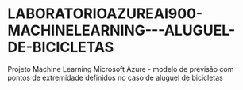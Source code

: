 # LABORATORIOAZUREAI900-MACHINELEARNING---ALUGUEL-DE-BICICLETAS
Projeto Machine Learning Microsoft Azure - modelo de previsão com pontos de extremidade definidos no caso de aluguel de bicicletas
